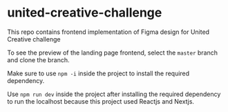 # united-creative-challenge
This repo contains frontend implementation of Figma design for United Creative challenge

To see the preview of the landing page frontend, select the `master` branch and clone the branch. 

Make sure to use `npm -i` inside the project to install the required dependency.

Use `npm run dev` inside the project after installing the required dependency to run the localhost because this project used Reactjs and Nextjs.
